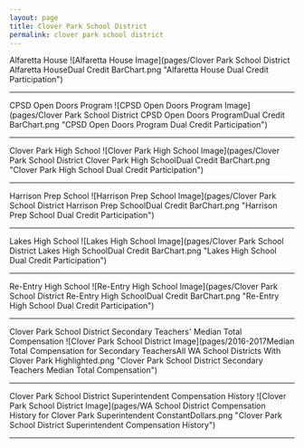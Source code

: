 ```yaml
---
layout: page
title: Clover Park School District
permalink: clover park school district
---
```



Alfaretta House
![Alfaretta House Image](pages/Clover Park School District Alfaretta HouseDual Credit BarChart.png "Alfaretta House Dual Credit Participation")

___

CPSD Open Doors Program
![CPSD Open Doors Program Image](pages/Clover Park School District CPSD Open Doors ProgramDual Credit BarChart.png "CPSD Open Doors Program Dual Credit Participation")

___

Clover Park High School
![Clover Park High School Image](pages/Clover Park School District Clover Park High SchoolDual Credit BarChart.png "Clover Park High School Dual Credit Participation")

___

Harrison Prep School
![Harrison Prep School Image](pages/Clover Park School District Harrison Prep SchoolDual Credit BarChart.png "Harrison Prep School Dual Credit Participation")

___

Lakes High School
![Lakes High School Image](pages/Clover Park School District Lakes High SchoolDual Credit BarChart.png "Lakes High School Dual Credit Participation")

___

Re-Entry High School
![Re-Entry High School Image](pages/Clover Park School District Re-Entry High SchoolDual Credit BarChart.png "Re-Entry High School Dual Credit Participation")

___

Clover Park School District Secondary Teachers' Median Total Compensation
![Clover Park School District Image](pages/2016-2017Median Total Compensation for Secondary TeachersAll WA School Districts With Clover Park Highlighted.png "Clover Park School District Secondary Teachers Median Total Compensation")

___

Clover Park School District Superintendent Compensation History
![Clover Park School District Image](pages/WA School District Compensation History for Clover Park Superintendent ConstantDollars.png "Clover Park School District Superintendent Compensation History")

___

